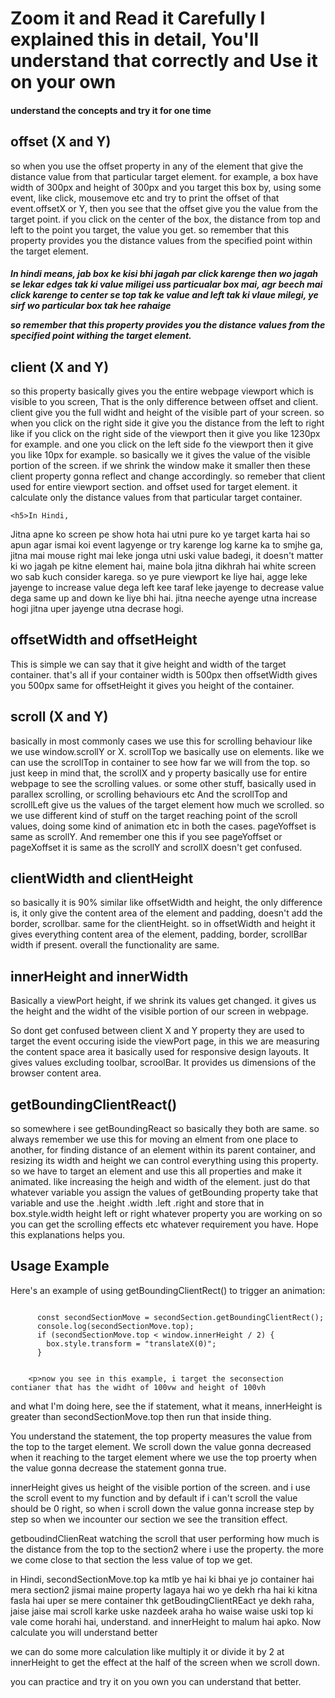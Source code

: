 <!DOCTYPE html>
<html lang="en">
<head>
  <meta charset="UTF-8">
  <meta name="viewport" content="width=device-width, initial-scale=1.0">

<body>
  <h1>Zoom it and Read it Carefully I explained this in detail, You'll understand that correctly and Use it on your own</h1>
  <h4> understand the concepts and try it for one time</h4>
  <div class="section">
    <h2>offset (X and Y)</h2>
    <p>so when you use the offset property in any of the element that give the distance value from that particular target element. for example, a box have width of 300px and height of 300px and you target this box by, using some event, like click, mousemove etc and try to print the offset of that event.offsetX or Y, then you see that the offset give you the value from the target point. if you click on the center of the box, the distance from top and left to the point you target, the value you get. so remember that this property provides you the distance values from the specified point within the target element.</p>
    <h5>In hindi means, jab box ke kisi bhi jagah par click karenge then wo jagah se lekar edges tak ki value miligei
uss particualar box mai, agr beech mai click karenge to center se top tak ke value and left tak ki vlaue milegi,
ye sirf wo particular box tak hee rahaige

so remember that this property provides you the distance values from the specified point withing the target element.</h5>
  </div>

  <div class="section">
    <h2>client (X and Y)</h2>
    <p>so this property basically gives you the entire webpage viewport which is visible to you screen, That is the only difference between offset and client. client give you the full widht and height of the visible part of your screen. so when you click on the right side it give you the distance from the left to right like if you click on the right side of the viewport then it give you like 1230px for example. and one you click on the left side fo the viewport then it give you like 10px for example. so basically we it gives the value of the visible portion of the screen. if we shrink the window make it smaller then these client property gonna reflect and change accordingly. so remeber that client used for entire viewport section. and offset used for target element. it calculate only the distance values from that particular target container.</p>

    <h5>In Hindi,
Jitna apne ko screen pe show hota hai utni pure ko ye target karta hai so apun agar ismai koi event lagyenge or try
karenge log karne ka to smjhe ga, jitna mai mouse right mai leke jonga utni uski value badegi, it doesn't matter
ki wo jagah pe kitne element hai, maine bola jitna dikhrah hai white screen wo sab kuch consider karega.
so ye pure viewport ke liye hai, agge leke jayenge to increase value dega left kee taraf leke jayenge to decrease
value dega same up and down ke liye bhi hai. jitna neeche ayenge utna increase hogi jitna uper jayenge utna decrase hogi.</h5>
  </div>

  <div class="section">
    <h2>offsetWidth and offsetHeight</h2>
    <p>This is simple we can say that it give height and width of the target container. that's all if your container width is 500px then offsetWidth gives you 500px same for offsetHeight it gives you height of the container.</p>
  </div>

  <div class="section">
    <h2>scroll (X and Y)</h2>
    <p>basically in most commonly cases we use this for scrolling behaviour like we use window.scrollY or X. scrollTop we basically use on elements. like we can use the scrollTop in container to see how far we will from the top. so just keep in mind that, the scrollX and y property basically use for entire webpage to see the scrolling values. or some other stuff, basically used in parallex scrolling, or scrolling behaviours etc And the scrollTop and scrollLeft give us the values of the target element how much we scrolled. so we use different kind of stuff on the target reaching point of the scroll values, doing some kind of animation etc in both the cases. pageYoffset is same as scrollY. And remember one this if you see pageYoffset or pageXoffset it is same as the scrollY and scrollX doesn't get confused.</p>
  </div>

  <div class="section">
    <h2>clientWidth and clientHeight</h2>
    <p>so basically it is 90% similar like offsetWidth and height, the only difference is, it only give the content area of the element and padding, doesn't add the border, scrollbar. same for the clientHeight. so in offsetWidth and height it gives everything content area of the element, padding, border, scrollBar width if present. overall the functionality are same.</p>
  </div>

  <div class="section">
    <h2>innerHeight and innerWidth</h2>
    <p>Basically a viewPort height, if we shrink its values get changed. it gives us the height and the widht of the visible portion of our screen in webpage.</p>
    <p>So dont get confused between client X and Y property they are used to target the event occuring iside the viewPort page, in this we are measuring the content 
    space area it basically used for responsive design layouts. It gives values excluding toolbar, scroolBar. It provides us dimensions of the browser content area. </p>
  </div>

  <div class="section">
    <h2>getBoundingClientReact()</h2>
    <p>so somewhere i see getBoundingReact so basically they both are same. so always remember we use this for moving an elment from one place to another, for finding distance of an element within its parent container, and resizing its width and height we can control everything using this property. so we have to target an element and use this all properties and make it animated. like increasing the heigh and width of the element. just do that whatever variable you assign the values of getBounding property take that variable and use the .height .width .left .right and store that in box.style.width height left or right whatever property you are working on so you can get the scrolling effects etc whatever requirement you have. Hope this explanations helps you. </p>
  </div>

  <div class="section">
    <h2>Usage Example</h2>
    <p>Here's an example of using getBoundingClientRect() to trigger an animation:</p>
    <pre><code>
      const secondSectionMove = secondSection.getBoundingClientRect();
      console.log(secondSectionMove.top);
      if (secondSectionMove.top < window.innerHeight / 2) {
        box.style.transform = "translateX(0)";
      }
    </code></pre>

        <p>now you see in this example, i target the seconsection contianer that has the widht of 100vw and height of 100vh

and what I'm doing here, see the if statement, what it means, innerHeight is greater than secondSectionMove.top
then run that inside thing.

You understand the statement, the top property measures the value from the top to the target element. We scroll down the value gonna decreased when it reaching to the target element where we use the top proerty when the value gonna decrease the statement gonna true.

innerHeight gives us height of the visible portion of the screen.
and i use the scroll event to my function and by default if i can't scroll the value should be 0 right,
so when i scroll down the value gonna increase step by step so when we incounter our section we see the transition
effect.

getboudindClienReat watching the scroll that user performing how much is the distance from the top to the section2 where i use the property. the more we come close to that section the less value of 
top we get.

in Hindi, secondSectionMove.top ka mtlb ye hai ki bhai ye jo container hai mera section2 jismai maine property lagaya hai wo ye dekh rha hai ki kitna fasla hai uper se mere container thk getBoudingClientREact ye dekh raha, jaise jaise mai scroll karke uske nazdeek araha ho waise waise uski top ki vale come horahi hai, understand. and innerHeight to malum hai apko. Now calculate you will understand better

we can do some more calculation like multiply it or divide it by 2 at innerHeight to get the effect at the 
half of the screen when we scroll down. 


you can practice and try it on you own you can understand that better. 
</p>
  </div>
</body>
</html>

